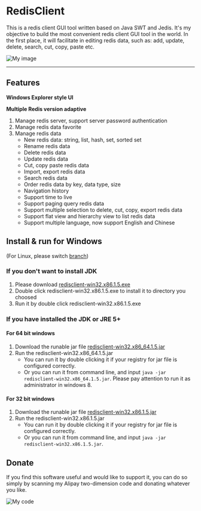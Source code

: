 
# RedisClient


This is a redis client GUI tool written based on Java SWT and Jedis. It's my objective to build the most convenient redis client GUI tool in the world. In the first place, it will facilitate in editing redis data, such as: add, update, delete, search, cut, copy, paste etc.

![My image](https://github.com/caoxinyu/RedisClient/raw/master/src/main/resources/screen.png)

--------

## Features

**Windows Explorer style UI**

**Multiple Redis version adaptive**

 1. Manage redis server, support server password authentication
 2. Manage redis data favorite
 3. Manage redis data
 	* New redis data: string, list, hash, set, sorted set
 	* Rename redis data 
 	* Delete redis data
 	* Update redis data
 	* Cut, copy paste redis data
 	* Import, export redis data
 	* Search redis data
 	* Order redis data by key, data type, size
 	* Navigation history
 	* Support time to live
 	* Support paging query redis data
 	* Support multiple selection to delete, cut, copy, export redis data
 	* Support flat view and hierarchy view to list redis data
 	* Support multiple language, now support English and Chinese


## Install & run for Windows
(For Linux, please switch [branch](https://github.com/caoxinyu/RedisClient/tree/linux))
### If you don't want to install JDK

1. Please download [redisclient-win32.x86.1.5.exe](https://raw.githubusercontent.com/caoxinyu/RedisClient/master/release/redisclient-win32.x86.1.5.exe)
2. Double click redisclient-win32.x86.1.5.exe to install it to directory you choosed
3. Run it by double click redisclient-win32.x86.1.5.exe


### If you have installed the JDK or JRE 5+ 

#### For 64 bit windows
 1. Download the runable jar file [redisclient-win32.x86_64.1.5.jar](https://github.com/caoxinyu/RedisClient/blob/master/release/redisclient-win32.x86_64.1.5.jar?raw=true)
 2. Run the redisclient-win32.x86_64.1.5.jar
 	* You can run it by double clicking it if your registry for jar file is configured correctly.
 	* Or you can run it from command line, and input `java -jar redisclient-win32.x86_64.1.5.jar`. Please pay attention to run it as administrator in windows 8.
 	
#### For 32 bit windows
 1. Download the runable jar file [redisclient-win32.x86.1.5.jar](https://github.com/caoxinyu/RedisClient/blob/master/release/redisclient-win32.x86.1.5.jar?raw=true)
 2. Run the redisclient-win32.x86.1.5.jar
 	* You can run it by double clicking it if your registry for jar file is configured correctly.
 	* Or you can run it from command line, and input `java -jar redisclient-win32.x86.1.5.jar`. 

## Donate
 
If you find this software useful and would like to support it, you can do so simply by scanning my Alipay two-dimension code and donating whatever you like.

![My code](https://github.com/caoxinyu/RedisClient/raw/master/src/main/resources/code.png)
 

